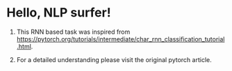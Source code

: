 # Hello, NLP surfer!

1. This RNN based task was inspired from https://pytorch.org/tutorials/intermediate/char_rnn_classification_tutorial.html.

2. For a detailed understanding please visit the original pytorch article.
